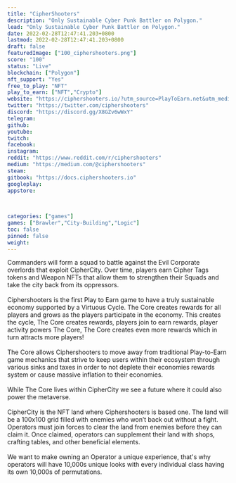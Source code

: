 ```yaml
---
title: "CipherShooters"
description: "Only Sustainable Cyber Punk Battler on Polygon."
lead: "Only Sustainable Cyber Punk Battler on Polygon."
date: 2022-02-28T12:47:41.203+0800
lastmod: 2022-02-28T12:47:41.203+0800
draft: false
featuredImage: ["100_ciphershooters.png"]
score: "100"
status: "Live"
blockchain: ["Polygon"]
nft_support: "Yes"
free_to_play: "NFT"
play_to_earn: ["NFT","Crypto"]
website: "https://ciphershooters.io/?utm_source=PlayToEarn.net&utm_medium=organic&utm_campaign=gamepage"
twitter: "https://twitter.com/ciphershooters"
discord: "https://discord.gg/X8GZv6wWxY"
telegram: 
github: 
youtube: 
twitch: 
facebook: 
instagram: 
reddit: "https://www.reddit.com/r/ciphershooters"
medium: "https://medium.com/@ciphershooters"
steam: 
gitbook: "https://docs.ciphershooters.io"
googleplay: 
appstore: 

  
    
categories: ["games"]
games: ["Brawler","City-Building","Logic"]
toc: false
pinned: false
weight: 
---
```

Commanders will form a squad to battle against the Evil Corporate overlords that exploit CipherCity. Over time, players earn Cipher Tags tokens and Weapon NFTs that allow them to strengthen their Squads and take the city back from its oppressors.<br> <br> Ciphershooters is the first Play to Earn game to have a truly sustainable economy supported by a Virtuous Cycle. The Core creates rewards for all players and grows as the players participate in the economy. This creates the cycle, The Core creates rewards, players join to earn rewards, player activity powers The Core, The Core creates even more rewards which in turn attracts more players!<br> <br> The Core allows Ciphershooters to move away from traditional Play-to-Earn game mechanics that strive to keep users within their ecosystem through various sinks and taxes in order to not deplete their economies rewards system or cause massive inflation to their economies.<br> <br> While The Core lives within CipherCity we see a future where it could also power the metaverse.<br> <br> CipherCity is the NFT land where Ciphershooters is based one. The land will be a 100x100 grid filled with enemies who won’t back out without a fight. Operators must join forces to clear the land from enemies before they can claim it. Once claimed, operators can supplement their land with shops, crafting tables, and other beneficial elements.<br> <br> We want to make owning an Operator a unique experience, that's why operators will have 10,000s unique looks with every individual class having its own 10,000s of permutations.